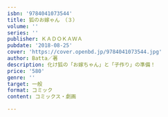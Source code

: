 ```yaml
---
isbn: '9784041073544'
title: 狐のお嫁ゃん　（３）
volume: ''
series: ''
publisher: ＫＡＤＯＫＡＷＡ
pubdate: '2018-08-25'
cover: 'https://cover.openbd.jp/9784041073544.jpg'
author: Batta／著
description: 化け狐の「お嫁ちゃん」と「子作り」の準備！
price: '580'
genre: ''
target: 一般
format: コミック
content: コミックス・劇画

---
```

